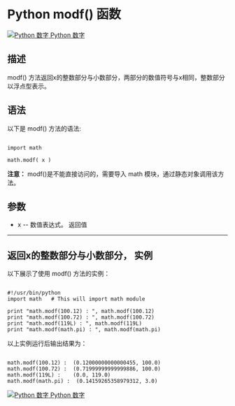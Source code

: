 Python  modf() 函数
=================

 [![Python 数字](../images/up.gif)
 Python 数字](python-numbers.html)


  描述
--

 modf() 方法返回x的整数部分与小数部分，两部分的数值符号与x相同，整数部分以浮点型表示。

  语法
--

 以下是 modf() 方法的语法:


```

import math

math.modf( x )

```

 **注意：** modf()是不能直接访问的，需要导入 math 模块，通过静态对象调用该方法。

  参数
--

  *  x -- 数值表达式。
   返回值
---

 返回x的整数部分与小数部分，  实例
--

  以下展示了使用 modf() 方法的实例：


```

#!/usr/bin/python
import math   # This will import math module

print "math.modf(100.12) : ", math.modf(100.12)
print "math.modf(100.72) : ", math.modf(100.72)
print "math.modf(119L) : ", math.modf(119L)
print "math.modf(math.pi) : ", math.modf(math.pi)

```

  以上实例运行后输出结果为：


```

math.modf(100.12) :  (0.12000000000000455, 100.0)
math.modf(100.72) :  (0.71999999999999886, 100.0)
math.modf(119L) :    (0.0, 119.0)
math.modf(math.pi) :  (0.14159265358979312, 3.0)

```

 [![Python 数字](../images/up.gif)
 Python 数字](python-numbers.html)
